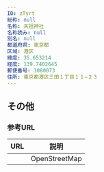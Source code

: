 ```yaml
---
ID: zTyrt
総称: null
名称: 天祖神社
名称読み: null
別名: null
都道府県: 東京都
区域: 港区
緯度: 35.653214
経度: 139.7402645
郵便番号: 1080073
住所: 東京都港区三田１丁目１１−２３
---
```


## その他

### 参考URL

| URL | 説明          |
| --- | ------------- |
|     | OpenStreetMap |

